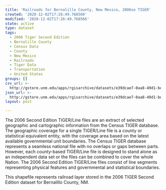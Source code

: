 ```yaml
---
title: 'Railroads for Bernalillo County, New Mexico, 2006se TIGER'
created: '2020-12-02T17:26:49.768560'
modified: '2020-12-02T17:26:49.768566'
state: active
type: dataset
tags:
  - 2006 Tiger Second Edition
  - Bernalillo County
  - Census Data
  - County
  - New Mexico
  - Railroads
  - Tiger Data
  - Transportation
  - United States
groups: []
csv_url: >-
  http://gstore.unm.edu/apps/rgisarchive/datasets/e39dcae7-0aa8-49d1-be66-bf05d5763553/tgr2006se_bern_lkb.derived.csv
json_url: >-
  http://gstore.unm.edu/apps/rgisarchive/datasets/e39dcae7-0aa8-49d1-be66-bf05d5763553/tgr2006se_bern_lkb.derived.json
layout: post

---
```

The 2006 Second Edition TIGER/Line files are an extract of selected geographic and cartographic information from the Census TIGER database.  The geographic coverage for a single TIGER/Line file is a county or statistical equivalent entity, with the coverage area based on the latest available governmental unit boundaries. The Census TIGER database represents a seamless national file with no overlaps or gaps between parts.  However, each county-based TIGER/Line file is designed to stand alone as an independent data set or the files can be combined to cover the whole Nation.  The 2006 Second Edition  TIGER/Line files consist of line segments representing physical features and governmental and statistical boundaries.  

This shapefile represents railroad layer stored in the 2006 TIGER Second Edition dataset for Bernalillo County, NM.

